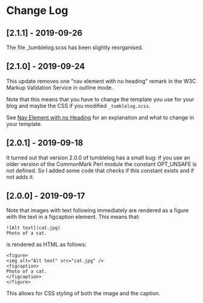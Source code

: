 # Change Log

## [2.1.1] - 2019-09-26

The file _tumblelog.scss has been slightly reorganised.

## [2.1.0] - 2019-09-24

This update removes one "nav element with no heading" remark in the W3C
Markup Validation Service in outline mode.

Note that this means that you have to change the template you use for your blog and maybe the CSS if you modified `_tumblelog.scss`.

See [Nav Element with no Heading](http://johnbokma.com/blog/2019/09/24/nav-element-with-no-heading.html) for an explanation and what to change in your template.

## [2.0.1] - 2019-09-18

It turned out that version 2.0.0 of tumblelog has a small bug: if you use an older version of the CommonMark Perl module the constant OPT_UNSAFE is not defined. So I added some code that checks if this constant exists and if not adds it.

## [2.0.0] - 2019-09-17

Note that images with text following immediately are rendered as a
figure with the text in a figcaption element. This means that:

```
![Alt text](cat.jpg)
Photo of a cat.
```

is rendered as HTML as follows:

```
<figure>
<img alt="Alt text" src="cat.jpg" />
<figcaption>
Photo of a cat.
</figcaption>
</figure>
```

This allows for CSS styling of both the image and the caption.
